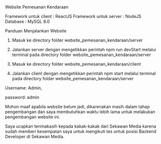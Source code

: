 Website Pemesanan Kendaraan

Framework untuk client : ReactJS
Framework untuk server : NodeJS
Database : MySQL 8.0

Panduan Menjalankan Website

1. Masuk ke directory folder website_pemesanan_kendaraan/server

2. Jalankan server dengan mengetikkan perintah npm run devStart melalui terminal pada directory
   folder website_pemesanan_kendaraan/server

3. Masuk ke directory folder website_pemesanan_kendaraan/client

4. Jalankan client dengan mengetikkan perintah npm start melalui terminal pada directory
   folder website_pemesanan_kendaraan/server

Username:
Admin,

password:
admin

Mohon maaf apabila website belum jadi, dikarenakan masih dalam tahap pengembangan dan saya membutuhkan waktu lebih lama untuk melakukan pengembangan website ini.

Saya ucapkan terimakasih kepada kakak-kakak dari Sekawan Media karena sudah memberi kesempatan saya untuk mengikuti tes untuk posisi Backend Developer di Sekawan Media.
